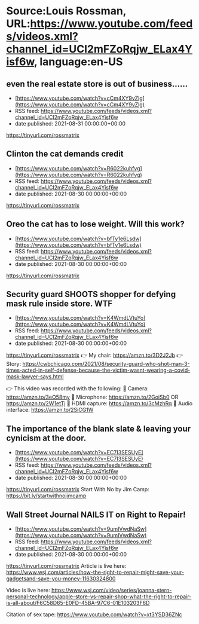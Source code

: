 # Source:Louis Rossman, URL:https://www.youtube.com/feeds/videos.xml?channel_id=UCl2mFZoRqjw_ELax4Yisf6w, language:en-US

## even the real estate store is out of business......
 - [https://www.youtube.com/watch?v=cCm4XY9vZlg](https://www.youtube.com/watch?v=cCm4XY9vZlg)
 - RSS feed: https://www.youtube.com/feeds/videos.xml?channel_id=UCl2mFZoRqjw_ELax4Yisf6w
 - date published: 2021-08-31 00:00:00+00:00

https://tinyurl.com/rossmatrix

## Clinton the cat demands credit
 - [https://www.youtube.com/watch?v=R6022kuhfvg](https://www.youtube.com/watch?v=R6022kuhfvg)
 - RSS feed: https://www.youtube.com/feeds/videos.xml?channel_id=UCl2mFZoRqjw_ELax4Yisf6w
 - date published: 2021-08-30 00:00:00+00:00

https://tinyurl.com/rossmatrix

## Oreo the cat has to lose weight. Will this work?
 - [https://www.youtube.com/watch?v=bfTy1e6Lsdw](https://www.youtube.com/watch?v=bfTy1e6Lsdw)
 - RSS feed: https://www.youtube.com/feeds/videos.xml?channel_id=UCl2mFZoRqjw_ELax4Yisf6w
 - date published: 2021-08-30 00:00:00+00:00

https://tinyurl.com/rossmatrix

## Security guard SHOOTS shopper for defying mask rule inside store. WTF
 - [https://www.youtube.com/watch?v=K4WmdLVtuYo](https://www.youtube.com/watch?v=K4WmdLVtuYo)
 - RSS feed: https://www.youtube.com/feeds/videos.xml?channel_id=UCl2mFZoRqjw_ELax4Yisf6w
 - date published: 2021-08-30 00:00:00+00:00

https://tinyurl.com/rossmatrix
👉 My chair: https://amzn.to/3D2J2Jb
👉 Story: https://cwbchicago.com/2021/08/security-guard-who-shot-man-3-times-acted-in-self-defense-because-the-victim-wasnt-wearing-a-covid-mask-lawyer-says.html

👉 This video was recorded with the following:
🔵 Camera: https://amzn.to/3eO58my
🔵 Microphone: https://amzn.to/2GoiSb0 OR https://amzn.to/2W1etTj
🔵 HDMI capture: https://amzn.to/3cMzhRq
🔵 Audio interface: https://amzn.to/2SiCG1W

## The importance of the blank slate & leaving your cynicism at the door.
 - [https://www.youtube.com/watch?v=EC7I3SESUyE](https://www.youtube.com/watch?v=EC7I3SESUyE)
 - RSS feed: https://www.youtube.com/feeds/videos.xml?channel_id=UCl2mFZoRqjw_ELax4Yisf6w
 - date published: 2021-08-30 00:00:00+00:00

https://tinyurl.com/rossmatrix
Start With No by Jim Camp: https://bit.ly/startwithnojimcamp

## Wall Street Journal NAILS IT on Right to Repair!
 - [https://www.youtube.com/watch?v=9umIVwdNaSw](https://www.youtube.com/watch?v=9umIVwdNaSw)
 - RSS feed: https://www.youtube.com/feeds/videos.xml?channel_id=UCl2mFZoRqjw_ELax4Yisf6w
 - date published: 2021-08-30 00:00:00+00:00

https://tinyurl.com/rossmatrix
Article is live here: 
https://www.wsj.com/articles/how-the-right-to-repair-might-save-your-gadgetsand-save-you-money-11630324800

Video is live here: 
https://www.wsj.com/video/series/joanna-stern-personal-technology/apple-store-vs-repair-shop-what-the-right-to-repair-is-all-about/F6C58D65-E0FD-45BA-97C6-01E103203F6D

Citation of sex tape: https://www.youtube.com/watch?v=xt3YSD36ZNc


